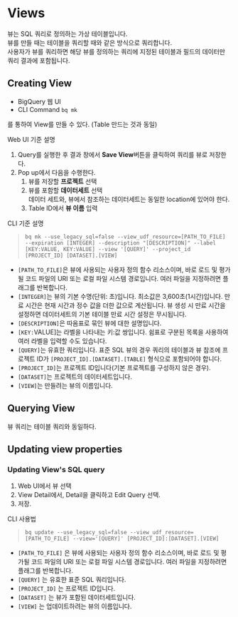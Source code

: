 # Views

뷰는 SQL 쿼리로 정의하는 가상 테이블입니다.  
뷰를 만들 때는 테이블을 쿼리할 때와 같은 방식으로 쿼리합니다.  
사용자가 뷰를 쿼리하면 해당 뷰를 정의하는 쿼리에 지정된 테이블과 필드의 데이터만 쿼리 결과에 포함됩니다.  


## Creating View

- BigQuery 웹 UI
- CLI Command `bq mk`

를 통하여 View를 만들 수 있다. (Table 만드는 것과 동일)

Web UI 기준 설명  
1. Query를 실행한 후 결과 창에서 **Save View**버튼을 클릭하여 쿼리를 뷰로 저장한다.
2. Pop up에서 다음을 수행한다.
   1. 뷰를 저장할 **프로젝트** 선택
   2. 뷰를 포함할 **데이터세트** 선택  
      데이터 세트와, 뷰에서 참조하는 데이터세트는 동일한 location에 있어야 한다.
   3. Table ID에서 **뷰 이름** 입력

CLI 기준 설명

> `bq mk --use_legacy_sql=false --view_udf_resource=[PATH_TO_FILE] --expiration [INTEGER] --description "[DESCRIPTION]" --label [KEY:VALUE, KEY:VALUE] --view '[QUERY]' --project_id [PROJECT_ID] [DATASET].[VIEW]`

* `[PATH_TO_FILE]`은 뷰에 사용되는 사용자 정의 함수 리소스이며, 바로 로드 및 평가될 코드 파일의 URI 또는 로컬 파일 시스템 경로입니다. 여러 파일을 지정하려면 플래그를 반복합니다.
* `[INTEGER]`는 뷰의 기본 수명(단위: 초)입니다. 최소값은 3,600초(1시간)입니다. 만료 시간은 현재 시간과 정수 값을 더한 값으로 계산됩니다. 뷰 생성 시 만료 시간을 설정하면 데이터세트의 기본 테이블 만료 시간 설정은 무시됩니다.
* `[DESCRIPTION]`은 따옴표로 묶인 뷰에 대한 설명입니다.
* `[KEY:`VALUE]는 라벨을 나타내는 키:값 쌍입니다. 쉼표로 구분된 목록을 사용하여 여러 라벨을 입력할 수도 있습니다.
* `[QUERY]`는 유효한 쿼리입니다. 표준 SQL 뷰의 경우 쿼리의 테이블과 뷰 참조에 프로젝트 ID가 `[PROJECT_ID].[DATASET].[TABLE]` 형식으로 포함되어야 합니다.
* `[PROJECT_ID]`는 프로젝트 ID입니다(기본 프로젝트를 구성하지 않은 경우).
* `[DATASET]`는 프로젝트의 데이터세트입니다.
* `[VIEW]`는 만들려는 뷰의 이름입니다.

## Querying View
뷰 쿼리는 테이블 쿼리와 동일하다.


## Updating view properties

### Updating View's SQL query

1. Web UI에서 뷰 선택
2. View Detail에서, Detail을 클릭하고 Edit Query 선택.
3. 저장.

CLI 사용법

> `bq update --use_legacy_sql=false --view_udf_resource=[PATH_TO_FILE] --view='[QUERY]' [PROJECT_ID]:[DATASET].[VIEW]`

* `[PATH_TO_FILE]` 은 뷰에 사용되는 사용자 정의 함수 리소스이며, 바로 로드 및 평가될 코드 파일의 URI 또는 로컬 파일 시스템 경로입니다. 여러 파일을 지정하려면 플래그를 반복합니다.
* `[QUERY]` 는 유효한 표준 SQL 쿼리입니다.
* `[PROJECT_ID]` 는 프로젝트 ID입니다.
* `[DATASET]` 는 뷰가 포함된 데이터세트입니다.
* `[VIEW]` 는 업데이트하려는 뷰의 이름입니다.
